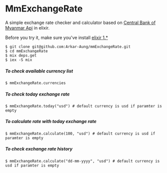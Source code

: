 # MmExchangeRate

A simple exchange rate checker and calculator based on [Central Bank of Myanmar Api](http://forex.cbm.gov.mm/index.php/api) in elixir.

Before you try it, make sure you've install [elixir 1.*](http://elixir-lang.org/install.html)

	$ git clone git@github.com:Arkar-Aung/mmExchangeRate.git
	$ cd mmExchangeRate
	$ mix deps.get
	$ iex -S mix


##### To check available currency list

	$ mmExchangeRate.currencies

##### To check today exchange rate

	$ mmExchangeRate.today("usd") # default currency is usd if paramter is empty

##### To calculate rate with today exchange rate

	$ mmExchangeRate.calculate(100, "usd") # default currency is usd if paramter is empty

##### To check exchange rate history

	$ mmExchangeRate.calculate("dd-mm-yyyy", "usd") # default currency is usd if paramter is empty	

